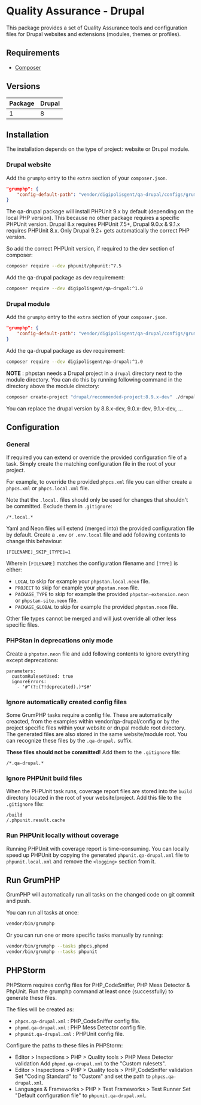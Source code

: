 # Quality Assurance - Drupal

This package provides a set of Quality Assurance tools and configuration files
for Drupal websites and extensions (modules, themes or profiles).

## Requirements

* [Composer](https://getcomposer.org)

## Versions

| Package | Drupal |
| ------- | ------ |
| 1       | 8      |

## Installation

The installation depends on the type of project: website or Drupal module.

### Drupal website

Add the `grumphp` entry to the `extra` section of your `composer.json`.

```json
"grumphp": {
    "config-default-path": "vendor/digipolisgent/qa-drupal/configs/grumphp-site.yml"
}
```

The qa-drupal package will install PHPUnit 9.x by default (depending on the
local PHP version). This because no other package requires a specific PHPUnit
version. Drupal 8.x requires PHPUnit 7.5+, Drupal 9.0.x & 9.1.x requires
PHPUnit 8.x. Only Drupal 9.2+ gets automatically the correct PHP version.

So add the correct PHPUnit version, if required to the dev section of composer:

```bash
composer require --dev phpunit/phpunit:^7.5
```

Add the qa-drupal package as dev requirement:

```bash
composer require --dev digipolisgent/qa-drupal:^1.0
```

### Drupal module

Add the `grumphp` entry to the `extra` section of your `composer.json`.

```json
"grumphp": {
    "config-default-path": "vendor/digipolisgent/qa-drupal/configs/grumphp-extension.yml"
}
```

Add the qa-drupal package as dev requirement:

```bash
composer require --dev digipolisgent/qa-drupal:^1.0
```

**NOTE** : phpstan needs a Drupal project in a `drupal` directory next to the
module directory. You can do this by running following command in the directory
above the module directory:

```bash
composer create-project "drupal/recommended-project:8.9.x-dev" ./drupal --prefer-dist
```

You can replace the drupal version by 8.8.x-dev, 9.0.x-dev, 9.1.x-dev, ...

## Configuration

### General

If required you can extend or override the provided configuration file of a
task. Simply create the matching configuration file in the root of your project.

For example, to override the provided `phpcs.xml` file you can either create a
`phpcs.xml` or `phpcs.local.xml` file.

Note that the `.local.` files should only be used for changes that shouldn't be
committed. Exclude them in `.gitignore`:

```gitignore
/*.local.*
```

Yaml and Neon files will extend (merged into) the provided configuration file by
default. Create a `.env` or `.env.local` file and add following contents to
change this behaviour:

```
[FILENAME]_SKIP_[TYPE]=1
```

Wherein `[FILENAME]` matches the configuration filename and `[TYPE]` is either:

- `LOCAL` to skip for example your `phpstan.local.neon` file.
- `PROJECT` to skip for example your `phpstan.neon` file.
- `PACKAGE_TYPE` to skip for example the provided `phpstan-extension.neon` or
  `phpstan-site.neon` file.
- `PACKAGE_GLOBAL` to skip for example the provided `phpstan.neon` file.

Other file types cannot be merged and will just override all other less specific
files.

### PHPStan in deprecations only mode

Create a `phpstan.neon` file and add following contents to ignore everything
except deprecations:

```
parameters:
  customRulesetUsed: true
  ignoreErrors:
    - '#^(?:(?!deprecated).)*$#'
```

### Ignore automatically created config files

Some GrumPHP tasks require a config file. These are automatically creacted, from
the examples within vendor/qa-drupal/config or by the project specific files
within your website or drupal module root directory. The generated files are
also stored in the same website/module root. You can recognize these files by
the `.qa-drupal.` suffix.

**These files should not be committed!** Add them to the `.gitignore` file:

```gitignore
/*.qa-drupal.*
```

### Ignore PHPUnit build files

When the PHPUnit task runs, coverage report files are stored into the `build`
directory located in the root of your website/project. Add this file to the
`.gitignore` file:

```gitignore
/build
/.phpunit.result.cache
```

### Run PHPUnit locally without coverage

Running PHPUnit with coverage report is time-consuming. You can locally speed up
PHPUnit by copying the generated `phpunit.qa-drupal.xml` file to
`phpunit.local.xml` and remove the `<logging>` section from it.

## Run GrumPHP

GrumPHP will automatically run all tasks on the changed code on git commit and
push.

You can run all tasks at once:

```bash
vendor/bin/grumphp
```

Or you can run one or more specific tasks manually by running:

```bash
vendor/bin/grumphp --tasks phpcs,phpmd
vendor/bin/grumphp --tasks phpunit
```

## PHPStorm

PHPStorm requires config files for PHP_CodeSniffer, PHP Mess Detector & PhpUnit.
Run the grumphp command at least once (successfully) to generate these files.

The files will be created as:

- `phpcs.qa-drupal.xml` : PHP_CodeSniffer config file.
- `phpmd.qa-drupal.xml` : PHP Mess Detector config file.
- `phpunit.qa-drupal.xml` : PHPUnit config file.

Configure the paths to these files in PHPStorm:

* Editor > Inspections > PHP > Quality tools > PHP Mess Detector validation
  Add `phpmd.qa-drupal.xml` to the "Custom rulesets".
* Editor > Inspections > PHP > Quality tools > PHP_CodeSniffer validation
  Set "Coding Standard" to "Custom" and set the path to `phpcs.qa-drupal.xml`.
* Languages & Frameworks > PHP > Test Frameworks > Test Runner
  Set "Default configuration file" to `phpunit.qa-drupal.xml`.

